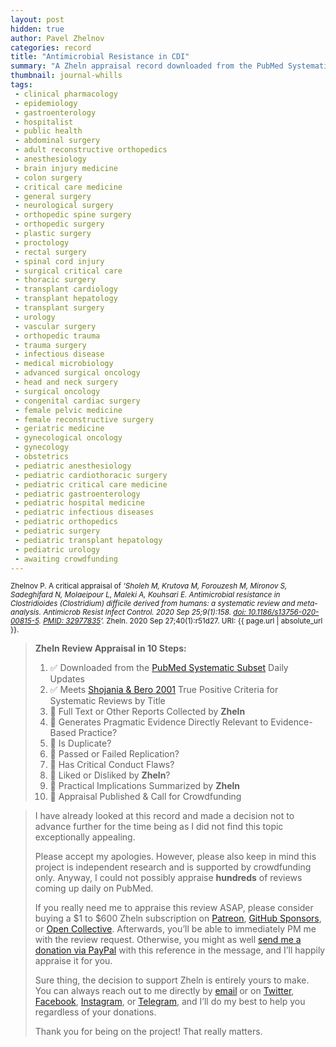 ```yaml
---
layout: post
hidden: true
author: Pavel Zhelnov
categories: record
title: "Antimicrobial Resistance in CDI"
summary: "A Zheln appraisal record downloaded from the PubMed Systematic Subset daily updates."
thumbnail: journal-whills
tags:
 - clinical pharmacology
 - epidemiology
 - gastroenterology
 - hospitalist
 - public health
 - abdominal surgery
 - adult reconstructive orthopedics
 - anesthesiology
 - brain injury medicine
 - colon surgery
 - critical care medicine
 - general surgery
 - neurological surgery
 - orthopedic spine surgery
 - orthopedic surgery
 - plastic surgery
 - proctology
 - rectal surgery
 - spinal cord injury
 - surgical critical care
 - thoracic surgery
 - transplant cardiology
 - transplant hepatology
 - transplant surgery
 - urology
 - vascular surgery
 - orthopedic trauma
 - trauma surgery
 - infectious disease
 - medical microbiology
 - advanced surgical oncology
 - head and neck surgery
 - surgical oncology
 - congenital cardiac surgery
 - female pelvic medicine
 - female reconstructive surgery
 - geriatric medicine
 - gynecological oncology
 - gynecology
 - obstetrics
 - pediatric anesthesiology
 - pediatric cardiothoracic surgery
 - pediatric critical care medicine
 - pediatric gastroenterology
 - pediatric hospital medicine
 - pediatric infectious diseases
 - pediatric orthopedics
 - pediatric surgery
 - pediatric transplant hepatology
 - pediatric urology
 - awaiting crowdfunding
---
```


<small id="citation">Zhelnov P. A critical appraisal of _‘Sholeh M, Krutova M, Forouzesh M, Mironov S, Sadeghifard N, Molaeipour L, Maleki A, Kouhsari E. Antimicrobial resistance in Clostridioides (Clostridium) difficile derived from humans: a systematic review and meta-analysis. Antimicrob Resist Infect Control. 2020 Sep 25;9(1):158. [doi: 10.1186/s13756-020-00815-5](https://doi.org/10.1186/s13756-020-00815-5). [PMID: 32977835](https://pubmed.gov/32977835)’._ Zheln. 2020 Sep 27;40(1):r51d27. URI: {{ page.url | absolute_url }}.</small>

> **Zheln Review Appraisal in 10 Steps:**
>
> 1. ✅ Downloaded from the [PubMed Systematic Subset](https://github.com/p1m-ortho/qs-global-ortho-search-queries/blob/global-sr-query/README.md) Daily Updates
> 2. ✅ Meets [Shojania & Bero 2001](https://www.researchgate.net/publication/11820967_Taking_Advantage_of_the_Explosion_of_Systematic_Reviews_An_Efficient_MEDLINE_Search_Strategy) True Positive Criteria for Systematic Reviews by Title
> 3. 🔄 Full Text or Other Reports Collected by **Zheln**
> 4. 🔄 Generates Pragmatic Evidence Directly Relevant to Evidence-Based Practice?
> 5. 🔄 Is Duplicate?
> 6. 🔄 Passed or Failed Replication?
> 7. 🔄 Has Critical Conduct Flaws?
> 8. 🔄 Liked or Disliked by **Zheln**?
> 9. 🔄 Practical Implications Summarized by **Zheln**
> 10. 🔄 Appraisal Published & Call for Crowdfunding

> I have already looked at this record and made a decision not to advance further for the time being as I did not find this topic exceptionally appealing.
>
> Please accept my apologies. However, please also keep in mind this project is independent research and is supported by crowdfunding only. Anyway, I could not possibly appraise **hundreds** of reviews coming up daily on PubMed.
> 
> If you really need me to appraise this review ASAP, please consider buying a $1 to $600 Zheln subscription on [Patreon](https://patreon.com/zheln), [GitHub Sponsors](https://github.com/sponsors/drzhelnov), or [Open Collective](https://opencollective.com/zheln). Afterwards, you’ll be able to immediately PM me with the review request. Otherwise, you might as well [send me a donation via PayPal](https://paypal.me/pjelnov) with this reference in the message, and I’ll happily appraise it for you.
> 
> Sure thing, the decision to support Zheln is entirely yours to make. You can always reach out to me directly by [email](mailto:pavel@zheln.com) or on [Twitter](https://twitter.com/drzhelnov), [Facebook](https://facebook.com/drzhelnov), [Instagram](https://instagram.com/igzheln), or [Telegram](https://t.me/drzhelnov), and I’ll do my best to help you regardless of your donations.
> 
> Thank you for being on the project! That really matters.
